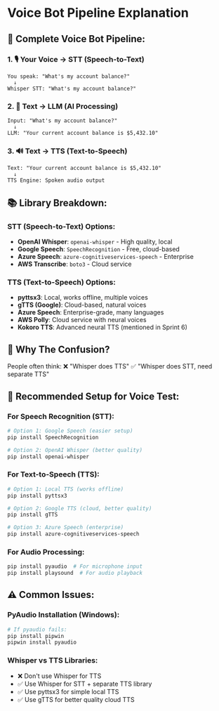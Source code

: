 # Voice Bot Pipeline Explanation

## 🔄 Complete Voice Bot Pipeline:

### 1. 🎙️ **Your Voice → STT (Speech-to-Text)**
```
You speak: "What's my account balance?"
  ↓
Whisper STT: "What's my account balance?"
```

### 2. 🧠 **Text → LLM (AI Processing)**  
```
Input: "What's my account balance?"
  ↓
LLM: "Your current account balance is $5,432.10"
```

### 3. 🔊 **Text → TTS (Text-to-Speech)**
```
Text: "Your current account balance is $5,432.10"
  ↓
TTS Engine: Spoken audio output
```

## 📚 Library Breakdown:

### STT (Speech-to-Text) Options:
- **OpenAI Whisper**: `openai-whisper` - High quality, local
- **Google Speech**: `SpeechRecognition` - Free, cloud-based
- **Azure Speech**: `azure-cognitiveservices-speech` - Enterprise
- **AWS Transcribe**: `boto3` - Cloud service

### TTS (Text-to-Speech) Options:
- **pyttsx3**: Local, works offline, multiple voices
- **gTTS (Google)**: Cloud-based, natural voices
- **Azure Speech**: Enterprise-grade, many languages
- **AWS Polly**: Cloud service with neural voices
- **Kokoro TTS**: Advanced neural TTS (mentioned in Sprint 6)

## 🎯 Why The Confusion?

People often think:
❌ "Whisper does TTS" 
✅ "Whisper does STT, need separate TTS"

## 🚀 Recommended Setup for Voice Test:

### For Speech Recognition (STT):
```bash
# Option 1: Google Speech (easier setup)
pip install SpeechRecognition

# Option 2: OpenAI Whisper (better quality)
pip install openai-whisper
```

### For Text-to-Speech (TTS):
```bash
# Option 1: Local TTS (works offline)
pip install pyttsx3

# Option 2: Google TTS (cloud, better quality)
pip install gTTS

# Option 3: Azure Speech (enterprise)
pip install azure-cognitiveservices-speech
```

### For Audio Processing:
```bash
pip install pyaudio  # For microphone input
pip install playsound  # For audio playback
```

## ⚠️ Common Issues:

### PyAudio Installation (Windows):
```bash
# If pyaudio fails:
pip install pipwin
pipwin install pyaudio
```

### Whisper vs TTS Libraries:
- ❌ Don't use Whisper for TTS
- ✅ Use Whisper for STT + separate TTS library
- ✅ Use pyttsx3 for simple local TTS
- ✅ Use gTTS for better quality cloud TTS
